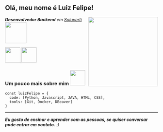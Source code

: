 <h2> Olá, meu nome é Luiz Felipe!</h2>

<img align='right' src="https://media2.giphy.com/media/v1.Y2lkPTc5MGI3NjExdnkycng3NGd2bjd3ZDFnMXZ6bW9uanAxMDFpdmtwc2h4d2NpajVnaCZlcD12MV9pbnRlcm5hbF9naWZfYnlfaWQmY3Q9Zw/rDtnGv0ZmG9OqNQwf4/giphy.gif" width="230">

<p>
<em><b>Desenvolvedor Backend</b> em <a href="https://www.soluverti.com.br" target="_blank">Soluverti</a></em>
<img src="https://media0.giphy.com/media/v1.Y2lkPTc5MGI3NjExOG5zb3gwdnVzNmo0eDVhNTdvbm8xdDN6OTJyNG05MDl2cHZteXdscyZlcD12MV9pbnRlcm5hbF9naWZfYnlfaWQmY3Q9Zw/5Zesu5VPNGJlm/giphy.gif" width="70" align="center">
</p>

<div>
<a href="https://www.linkedin.com/in/luiz-felipe-buaszczyk-99673a302" target="_blank">
<img src="https://i.pinimg.com/564x/04/11/42/041142f4cb6c950cfb759836b2fc6506.jpg" width="50">
</a>
<a href="https://www.youtube.com/@luizfelipe_tech" target="_blank">
<img src="https://cdn-icons-png.flaticon.com/512/152/152810.png" width="50">
</a>
</div>

### Um pouco mais sobre mim <img src="" width="50"> 
```
const luizFelipe = {
  code: [Python, Javascript, JAVA, HTML, CSS],
  tools: [Git, Docker, DBeaver]
}
```


---

<em><b>Eu gosto de ensinar e aprender com as pessoas, se quiser conversar pode entrar em contato.</b> :)</em>
